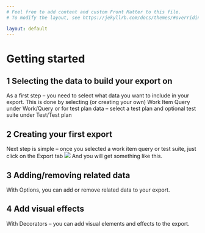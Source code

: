 ```yaml
---
# Feel free to add content and custom Front Matter to this file.
# To modify the layout, see https://jekyllrb.com/docs/themes/#overriding-theme-defaults

layout: default
---
```

# Getting started

## 1 Selecting the data to build your export on 
As a first step – you need to select what data you want to include in your export. This is done by selecting (or creating your own) Work Item Query under Work/Query  or for test plan data – select a test plan and optional test suite under Test/Test plan  

## 2 Creating your first export 
Next step is simple – once you selected a work item query or test suite, just click on the Export tab
 ![](foo)
And you will get something like this. 
 

## 3 Adding/removing related data 
With Options, you can add or remove related data to your export. 


## 4 Add visual effects 
With Decorators – you can add visual elements and effects to the export. 
